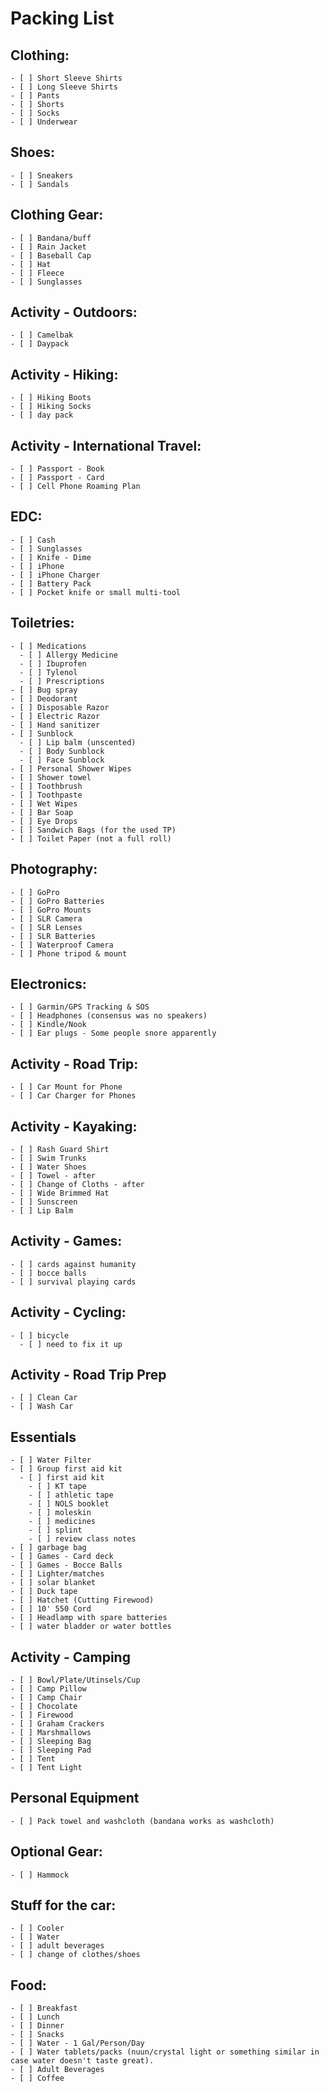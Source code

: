 # Packing List

  ## Clothing:
    - [ ] Short Sleeve Shirts
    - [ ] Long Sleeve Shirts
    - [ ] Pants
    - [ ] Shorts
    - [ ] Socks
    - [ ] Underwear

  ## Shoes:
    - [ ] Sneakers
    - [ ] Sandals

  ## Clothing Gear:
    - [ ] Bandana/buff
    - [ ] Rain Jacket
    - [ ] Baseball Cap
    - [ ] Hat
    - [ ] Fleece
    - [ ] Sunglasses

  ## Activity - Outdoors:
    - [ ] Camelbak
    - [ ] Daypack

  ## Activity - Hiking:
    - [ ] Hiking Boots
    - [ ] Hiking Socks
    - [ ] day pack

  ## Activity - International Travel:
    - [ ] Passport - Book
    - [ ] Passport - Card
    - [ ] Cell Phone Roaming Plan

  ## EDC:
    - [ ] Cash
    - [ ] Sunglasses
    - [ ] Knife - Dime
    - [ ] iPhone
    - [ ] iPhone Charger
    - [ ] Battery Pack
    - [ ] Pocket knife or small multi-tool

  ## Toiletries:
    - [ ] Medications
      - [ ] Allergy Medicine
      - [ ] Ibuprofen
      - [ ] Tylenol
      - [ ] Prescriptions
    - [ ] Bug spray
    - [ ] Deodorant
    - [ ] Disposable Razor
    - [ ] Electric Razor
    - [ ] Hand sanitizer
    - [ ] Sunblock
      - [ ] Lip balm (unscented)
      - [ ] Body Sunblock
      - [ ] Face Sunblock
    - [ ] Personal Shower Wipes
    - [ ] Shower towel
    - [ ] Toothbrush
    - [ ] Toothpaste
    - [ ] Wet Wipes
    - [ ] Bar Soap
    - [ ] Eye Drops
    - [ ] Sandwich Bags (for the used TP)
    - [ ] Toilet Paper (not a full roll)

  ## Photography:
    - [ ] GoPro
    - [ ] GoPro Batteries
    - [ ] GoPro Mounts
    - [ ] SLR Camera
    - [ ] SLR Lenses
    - [ ] SLR Batteries
    - [ ] Waterproof Camera
    - [ ] Phone tripod & mount

  ## Electronics:
    - [ ] Garmin/GPS Tracking & SOS
    - [ ] Headphones (consensus was no speakers)
    - [ ] Kindle/Nook
    - [ ] Ear plugs - Some people snore apparently

  ## Activity - Road Trip:
    - [ ] Car Mount for Phone
    - [ ] Car Charger for Phones

  ## Activity - Kayaking:
    - [ ] Rash Guard Shirt
    - [ ] Swim Trunks
    - [ ] Water Shoes
    - [ ] Towel - after
    - [ ] Change of Cloths - after
    - [ ] Wide Brimmed Hat
    - [ ] Sunscreen
    - [ ] Lip Balm

  ## Activity - Games:
    - [ ] cards against humanity
    - [ ] bocce balls
    - [ ] survival playing cards

  ## Activity - Cycling:
    - [ ] bicycle
      - [ ] need to fix it up

  ## Activity - Road Trip Prep
    - [ ] Clean Car
    - [ ] Wash Car

  ## Essentials
    - [ ] Water Filter
    - [ ] Group first aid kit
      - [ ] first aid kit
        - [ ] KT tape
        - [ ] athletic tape
        - [ ] NOLS booklet
        - [ ] moleskin
        - [ ] medicines
        - [ ] splint
        - [ ] review class notes
    - [ ] garbage bag
    - [ ] Games - Card deck
    - [ ] Games - Bocce Balls
    - [ ] Lighter/matches
    - [ ] solar blanket
    - [ ] Duck tape
    - [ ] Hatchet (Cutting Firewood)
    - [ ] 10' 550 Cord
    - [ ] Headlamp with spare batteries
    - [ ] water bladder or water bottles

  ## Activity - Camping
    - [ ] Bowl/Plate/Utinsels/Cup
    - [ ] Camp Pillow
    - [ ] Camp Chair
    - [ ] Chocolate
    - [ ] Firewood
    - [ ] Graham Crackers
    - [ ] Marshmallows
    - [ ] Sleeping Bag
    - [ ] Sleeping Pad
    - [ ] Tent
    - [ ] Tent Light

  ## Personal Equipment
    - [ ] Pack towel and washcloth (bandana works as washcloth)

  ## Optional Gear:
    - [ ] Hammock

  ## Stuff for the car:
    - [ ] Cooler
    - [ ] Water
    - [ ] adult beverages
    - [ ] change of clothes/shoes

  ## Food:
    - [ ] Breakfast
    - [ ] Lunch
    - [ ] Dinner
    - [ ] Snacks
    - [ ] Water - 1 Gal/Person/Day
    - [ ] Water tablets/packs (nuun/crystal light or something similar in case water doesn't taste great).
    - [ ] Adult Beverages
    - [ ] Coffee

